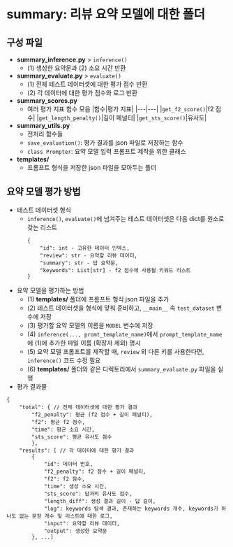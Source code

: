 # summary: 리뷰 요약 모델에 대한 폴더

## 구성 파일

- **summary_inference.py** > `inference()`
  - (1) 생성한 요약문과 (2) 소요 시간 반환
- **summary_evaluate.py** > `evaluate()`
  - (1) 전체 테스트 데이터셋에 대한 평가 점수 반환
  - (2) 각 데이터에 대한 평가 점수와 로그 반환
- **summary_scores.py**
  - 여러 평가 지표 함수 모음
    |함수|평가 지표|
    |---|---|
    |`get_f2_score()`|f2 점수|
    |`get_length_penalty()`|길이 페널티|
    |`get_sts_score()`|유사도|
- **summary_utils.py**
  - 전처리 함수들
  - `save_evaluation()`: 평가 결과를 json 파일로 저장하는 함수
  - `class Prompter`: 요약 모델 입력 프롬프트 제작을 위한 클래스
- **templates/**
  - 프롬프트 형식을 저장한 json 파일을 모아두는 폴더

## 요약 모델 평가 방법

- 테스트 데이터셋 형식
  - `inference()`, `evaluate()`에 넘겨주는 테스트 데이터셋은 다음 dict를 원소로 갖는 리스트
    ```
    {
        "id": int - 고유한 데이터 인덱스,
        "review": str - 요약할 리뷰 데이터,
        "summary": str - 답 요약문,
        "keywords": List[str] - f2 점수에 사용될 키워드 리스트
    }
    ```
- 요약 모델을 평가하는 방법
  - (1) **templates/** 폴더에 프롬프트 형식 json 파일을 추가
  - (2) 테스트 데이터셋을 형식에 맞춰 준비하고, `__main__` 속 `test_dataset` 변수에 저장
  - (3) 평가할 요약 모델의 이름을 `MODEL` 변수에 저장
  - (4) `inference(..., promt_template_name)`에서 `prompt_template_name`에 (1)에 추가한 파일 이름 (확장자 제외) 명시
  - (5) 요약 모델 프롬프트를 제작할 때, `review` 외 다른 키를 사용한다면, `inference()` 코드 수정 필요
  - (6) **templates/** 폴더와 같은 디렉토리에서 `summary_evaluate.py` 파일을 실행
- 평가 결과물
```
{
    "total": { // 전체 데이터셋에 대한 평가 결과
        "f2_penalty": 평균 (f2 점수 + 길이 페널티), 
        "f2": 평균 f2 점수, 
        "time": 평균 소요 시간, 
        "sts_score": 평균 유사도 점수
        }, 
    "results": [ // 각 데이터에 대한 평가 결과
        {
            "id": 데이터 번호, 
            "f2_penalty": f2 점수 + 길이 페널티, 
            "f2": f2 점수, 
            "time": 생성 소요 시간, 
            "sts_score": 답과의 유사도 점수, 
            "length_diff": 생성 결과 길이 - 답 길이, 
            "log": keywords 탐색 결과, 존재하는 keywords 개수, keywords가 하나도 없는 문장 개수 및 리스트에 대한 로그, 
            "input": 요약할 리뷰 데이터, 
            "output": 생성한 요약문
        }, ...]
```

